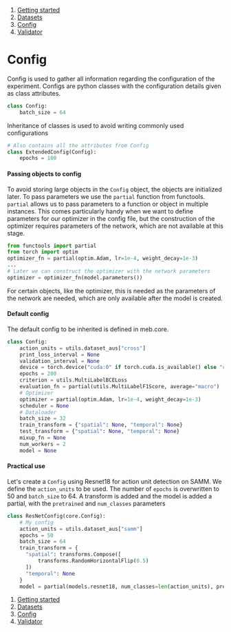 1. [Getting started](getting_started.md)
2. [Datasets](datasets.md)
3. [Config](config.md)
4. [Validator](validator.md)

# Config
Config is used to gather all information regarding the configuration of the experiment. Configs are python classes with the configuration details given as class attributes.

```python
class Config:
    batch_size = 64
```

Inheritance of classes is used to avoid writing commonly used configurations

```python
# Also contains all the attributes from Config
class ExtendedConfig(Config):
    epochs = 100
```
#### Passing objects to config
To avoid storing large objects in the `Config` object, the objects are initialized later. To pass parameters we use the `partial` function from functools. `partial` allows us to pass parameters to a function or object in multiple instances. This comes particularly handy when we want to define parameters for our optimizer in the config file, but the construction of the optimizer requires parameters of the network, which are not available at this stage. 

```python
from functools import partial
from torch import optim
optimizer_fn = partial(optim.Adam, lr=1e-4, weight_decay=1e-3)
...
# Later we can construct the optimizer with the network parameters
optimizer = optimizer_fn(model.parameters())
```

For certain objects, like the optimizer, this is needed as the parameters of the network are needed, which are only available after the model is created.

#### Default config
The default config to be inherited is defined in meb.core.

```python
class Config:
    action_units = utils.dataset_aus["cross"]
    print_loss_interval = None
    validation_interval = None
    device = torch.device("cuda:0" if torch.cuda.is_available() else "cpu")
    epochs = 200
    criterion = utils.MultiLabelBCELoss
    evaluation_fn = partial(utils.MultiLabelF1Score, average="macro")
    # Optimizer
    optimizer = partial(optim.Adam, lr=1e-4, weight_decay=1e-3)
    scheduler = None
    # Dataloader
    batch_size = 32
    train_transform = {"spatial": None, "temporal": None}
    test_transform = {"spatial": None, "temporal": None}
    mixup_fn = None
    num_workers = 2
    model = None
```
#### Practical use
Let's create a `Config` using Resnet18 for action unit detection on SAMM. We define the `action_units` to be used. The number of `epochs` is overwritten to 50 and `batch_size` to 64. A transform is added and the model is added a partial, with the `pretrained` and `num_classes` parameters

```python
class ResNetConfig(core.Config):
    # My config
    action_units = utils.dataset_aus["samm"]
    epochs = 50
    batch_size = 64
    train_transform = {
      "spatial": transforms.Compose([
          transforms.RandomHorizontalFlip(0.5)
      ])
      "temporal": None
    }
    model = partial(models.resnet18, num_classes=len(action_units), pretrained=True)
```

1. [Getting started](getting_started.md)
2. [Datasets](datasets.md)
3. [Config](config.md)
4. [Validator](validator.md)
